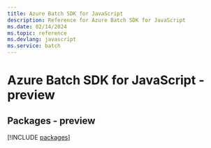 ```yaml
---
title: Azure Batch SDK for JavaScript
description: Reference for Azure Batch SDK for JavaScript
ms.date: 02/14/2024
ms.topic: reference
ms.devlang: javascript
ms.service: batch
---
```

# Azure Batch SDK for JavaScript - preview
## Packages - preview
[!INCLUDE [packages](batch-index.md)]